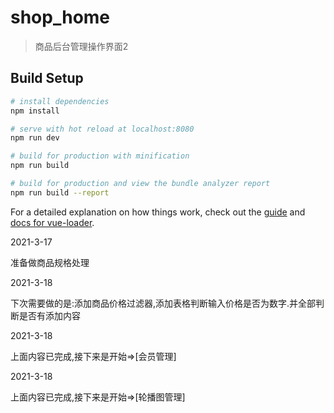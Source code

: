 # shop_home

> 商品后台管理操作界面2

## Build Setup

```bash
# install dependencies
npm install

# serve with hot reload at localhost:8080
npm run dev

# build for production with minification
npm run build

# build for production and view the bundle analyzer report
npm run build --report
```

For a detailed explanation on how things work, check out the [guide](http://vuejs-templates.github.io/webpack/) and [docs for vue-loader](http://vuejs.github.io/vue-loader).

2021-3-17

准备做商品规格处理

2021-3-18

下次需要做的是:添加商品价格过滤器,添加表格判断输入价格是否为数字.并全部判断是否有添加内容

2021-3-18

上面内容已完成,接下来是开始=>[会员管理]

2021-3-18

上面内容已完成,接下来是开始=>[轮播图管理]
